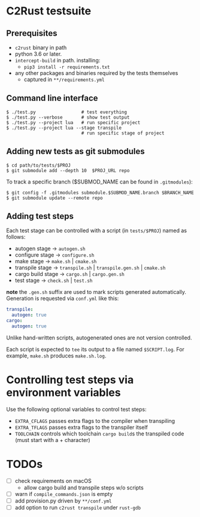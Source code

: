 # C2Rust testsuite

## Prerequisites

- `c2rust` binary in path
- python 3.6 or later.
- `intercept-build` in path. installing:
    - `pip3 install -r requirements.txt`
- any other packages and binaries required by the tests themselves
    - captured in `**/requirements.yml`

## Command line interface

    $ ./test.py                 # test everything
    $ ./test.py --verbose       # show test output
    $ ./test.py --project lua   # run specific project
    $ ./test.py --project lua --stage transpile   
                                # run specific stage of project
    

## Adding new tests as git submodules

    $ cd path/to/tests/$PROJ
    $ git submodule add --depth 10  $PROJ_URL repo
    
To track a specific branch ($SUBMOD_NAME can be found in `.gitmodules`):    
    
    $ git config -f .gitmodules submodule.$SUBMOD_NAME.branch $BRANCH_NAME
    $ git submodule update --remote repo

## Adding test steps

Each test stage can be controlled with a script (in `tests/$PROJ`) named as follows:

- autogen stage -> `autogen.sh`
- configure stage -> `configure.sh`
- make stage ->  `make.sh` | `cmake.sh`
- transpile stage ->  `transpile.sh` | `transpile.gen.sh` | `cmake.sh`
- cargo build stage -> `cargo.sh` | `cargo.gen.sh`
- test stage -> `check.sh` | `test.sh`

**note** the `.gen.sh` suffix are used to mark scripts generated automatically. Generation is requested via `conf.yml` like this:

```yaml
transpile:
  autogen: true
cargo:
  autogen: true
```

Unlike hand-written scripts, autogenerated ones are not version controlled.

Each script is expected to `tee` its output to a file named `$SCRIPT.log`. For example, `make.sh` produces `make.sh.log`.

# Controlling test steps via environment variables

Use the following optional variables to control test steps:

- `EXTRA_CFLAGS` passes extra flags to the compiler when transpiling
- `EXTRA_TFLAGS` passes extra flags to the transpiler itself
- `TOOLCHAIN` controls which toolchain `cargo build`s the transpiled code (must
  start with a + character)

# TODOs
- [ ] check requirements on macOS
  - allow cargo build and transpile steps w/o scripts
- [ ] warn if `compile_commands.json` is empty
- [ ] add provision.py driven by `**/conf.yml`
- [ ] add option to run `c2rust transpile` under `rust-gdb`
